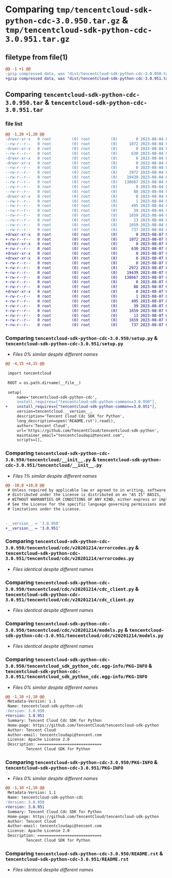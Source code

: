 # Comparing `tmp/tencentcloud-sdk-python-cdc-3.0.950.tar.gz` & `tmp/tencentcloud-sdk-python-cdc-3.0.951.tar.gz`

## filetype from file(1)

```diff
@@ -1 +1 @@
-gzip compressed data, was "dist/tencentcloud-sdk-python-cdc-3.0.950.tar", last modified: Fri Aug  4 00:21:49 2023, max compression
+gzip compressed data, was "dist/tencentcloud-sdk-python-cdc-3.0.951.tar", last modified: Mon Aug  7 00:21:34 2023, max compression
```

## Comparing `tencentcloud-sdk-python-cdc-3.0.950.tar` & `tencentcloud-sdk-python-cdc-3.0.951.tar`

### file list

```diff
@@ -1,20 +1,20 @@
-drwxr-xr-x   0 root         (0) root         (0)        0 2023-08-04 00:21:49.000000 tencentcloud-sdk-python-cdc-3.0.950/
--rw-r--r--   0 root         (0) root         (0)     1072 2023-08-04 00:21:49.000000 tencentcloud-sdk-python-cdc-3.0.950/setup.py
-drwxr-xr-x   0 root         (0) root         (0)        0 2023-08-04 00:21:49.000000 tencentcloud-sdk-python-cdc-3.0.950/tencentcloud/
--rw-r--r--   0 root         (0) root         (0)      630 2023-08-04 00:21:49.000000 tencentcloud-sdk-python-cdc-3.0.950/tencentcloud/__init__.py
-drwxr-xr-x   0 root         (0) root         (0)        0 2023-08-04 00:21:49.000000 tencentcloud-sdk-python-cdc-3.0.950/tencentcloud/cdc/
-drwxr-xr-x   0 root         (0) root         (0)        0 2023-08-04 00:21:49.000000 tencentcloud-sdk-python-cdc-3.0.950/tencentcloud/cdc/v20201214/
--rw-r--r--   0 root         (0) root         (0)        0 2023-08-04 00:21:49.000000 tencentcloud-sdk-python-cdc-3.0.950/tencentcloud/cdc/v20201214/__init__.py
--rw-r--r--   0 root         (0) root         (0)     2972 2023-08-04 00:21:49.000000 tencentcloud-sdk-python-cdc-3.0.950/tencentcloud/cdc/v20201214/errorcodes.py
--rw-r--r--   0 root         (0) root         (0)    19439 2023-08-04 00:21:49.000000 tencentcloud-sdk-python-cdc-3.0.950/tencentcloud/cdc/v20201214/cdc_client.py
--rw-r--r--   0 root         (0) root         (0)   138667 2023-08-04 00:21:49.000000 tencentcloud-sdk-python-cdc-3.0.950/tencentcloud/cdc/v20201214/models.py
--rw-r--r--   0 root         (0) root         (0)        0 2023-08-04 00:21:49.000000 tencentcloud-sdk-python-cdc-3.0.950/tencentcloud/cdc/__init__.py
--rw-r--r--   0 root         (0) root         (0)       88 2023-08-04 00:21:49.000000 tencentcloud-sdk-python-cdc-3.0.950/setup.cfg
-drwxr-xr-x   0 root         (0) root         (0)        0 2023-08-04 00:21:49.000000 tencentcloud-sdk-python-cdc-3.0.950/tencentcloud_sdk_python_cdc.egg-info/
--rw-r--r--   0 root         (0) root         (0)        1 2023-08-04 00:21:49.000000 tencentcloud-sdk-python-cdc-3.0.950/tencentcloud_sdk_python_cdc.egg-info/dependency_links.txt
--rw-r--r--   0 root         (0) root         (0)      495 2023-08-04 00:21:49.000000 tencentcloud-sdk-python-cdc-3.0.950/tencentcloud_sdk_python_cdc.egg-info/SOURCES.txt
--rw-r--r--   0 root         (0) root         (0)       39 2023-08-04 00:21:49.000000 tencentcloud-sdk-python-cdc-3.0.950/tencentcloud_sdk_python_cdc.egg-info/requires.txt
--rw-r--r--   0 root         (0) root         (0)     1659 2023-08-04 00:21:49.000000 tencentcloud-sdk-python-cdc-3.0.950/tencentcloud_sdk_python_cdc.egg-info/PKG-INFO
--rw-r--r--   0 root         (0) root         (0)       13 2023-08-04 00:21:49.000000 tencentcloud-sdk-python-cdc-3.0.950/tencentcloud_sdk_python_cdc.egg-info/top_level.txt
--rw-r--r--   0 root         (0) root         (0)     1659 2023-08-04 00:21:49.000000 tencentcloud-sdk-python-cdc-3.0.950/PKG-INFO
--rw-r--r--   0 root         (0) root         (0)      737 2023-08-04 00:21:49.000000 tencentcloud-sdk-python-cdc-3.0.950/README.rst
+drwxr-xr-x   0 root         (0) root         (0)        0 2023-08-07 00:21:34.000000 tencentcloud-sdk-python-cdc-3.0.951/
+-rw-r--r--   0 root         (0) root         (0)     1072 2023-08-07 00:21:33.000000 tencentcloud-sdk-python-cdc-3.0.951/setup.py
+drwxr-xr-x   0 root         (0) root         (0)        0 2023-08-07 00:21:34.000000 tencentcloud-sdk-python-cdc-3.0.951/tencentcloud/
+-rw-r--r--   0 root         (0) root         (0)      630 2023-08-07 00:21:33.000000 tencentcloud-sdk-python-cdc-3.0.951/tencentcloud/__init__.py
+drwxr-xr-x   0 root         (0) root         (0)        0 2023-08-07 00:21:34.000000 tencentcloud-sdk-python-cdc-3.0.951/tencentcloud/cdc/
+drwxr-xr-x   0 root         (0) root         (0)        0 2023-08-07 00:21:34.000000 tencentcloud-sdk-python-cdc-3.0.951/tencentcloud/cdc/v20201214/
+-rw-r--r--   0 root         (0) root         (0)        0 2023-08-07 00:21:33.000000 tencentcloud-sdk-python-cdc-3.0.951/tencentcloud/cdc/v20201214/__init__.py
+-rw-r--r--   0 root         (0) root         (0)     2972 2023-08-07 00:21:33.000000 tencentcloud-sdk-python-cdc-3.0.951/tencentcloud/cdc/v20201214/errorcodes.py
+-rw-r--r--   0 root         (0) root         (0)    19439 2023-08-07 00:21:33.000000 tencentcloud-sdk-python-cdc-3.0.951/tencentcloud/cdc/v20201214/cdc_client.py
+-rw-r--r--   0 root         (0) root         (0)   138667 2023-08-07 00:21:33.000000 tencentcloud-sdk-python-cdc-3.0.951/tencentcloud/cdc/v20201214/models.py
+-rw-r--r--   0 root         (0) root         (0)        0 2023-08-07 00:21:33.000000 tencentcloud-sdk-python-cdc-3.0.951/tencentcloud/cdc/__init__.py
+-rw-r--r--   0 root         (0) root         (0)       88 2023-08-07 00:21:34.000000 tencentcloud-sdk-python-cdc-3.0.951/setup.cfg
+drwxr-xr-x   0 root         (0) root         (0)        0 2023-08-07 00:21:34.000000 tencentcloud-sdk-python-cdc-3.0.951/tencentcloud_sdk_python_cdc.egg-info/
+-rw-r--r--   0 root         (0) root         (0)        1 2023-08-07 00:21:34.000000 tencentcloud-sdk-python-cdc-3.0.951/tencentcloud_sdk_python_cdc.egg-info/dependency_links.txt
+-rw-r--r--   0 root         (0) root         (0)      495 2023-08-07 00:21:34.000000 tencentcloud-sdk-python-cdc-3.0.951/tencentcloud_sdk_python_cdc.egg-info/SOURCES.txt
+-rw-r--r--   0 root         (0) root         (0)       39 2023-08-07 00:21:34.000000 tencentcloud-sdk-python-cdc-3.0.951/tencentcloud_sdk_python_cdc.egg-info/requires.txt
+-rw-r--r--   0 root         (0) root         (0)     1659 2023-08-07 00:21:34.000000 tencentcloud-sdk-python-cdc-3.0.951/tencentcloud_sdk_python_cdc.egg-info/PKG-INFO
+-rw-r--r--   0 root         (0) root         (0)       13 2023-08-07 00:21:34.000000 tencentcloud-sdk-python-cdc-3.0.951/tencentcloud_sdk_python_cdc.egg-info/top_level.txt
+-rw-r--r--   0 root         (0) root         (0)     1659 2023-08-07 00:21:34.000000 tencentcloud-sdk-python-cdc-3.0.951/PKG-INFO
+-rw-r--r--   0 root         (0) root         (0)      737 2023-08-07 00:21:33.000000 tencentcloud-sdk-python-cdc-3.0.951/README.rst
```

### Comparing `tencentcloud-sdk-python-cdc-3.0.950/setup.py` & `tencentcloud-sdk-python-cdc-3.0.951/setup.py`

 * *Files 0% similar despite different names*

```diff
@@ -4,15 +4,15 @@
 
 import tencentcloud
 
 ROOT = os.path.dirname(__file__)
 
 setup(
     name='tencentcloud-sdk-python-cdc',
-    install_requires=["tencentcloud-sdk-python-common==3.0.950"],
+    install_requires=["tencentcloud-sdk-python-common==3.0.951"],
     version=tencentcloud.__version__,
     description='Tencent Cloud Cdc SDK for Python',
     long_description=open('README.rst').read(),
     author='Tencent Cloud',
     url='https://github.com/TencentCloud/tencentcloud-sdk-python',
     maintainer_email="tencentcloudapi@tencent.com",
     scripts=[],
```

### Comparing `tencentcloud-sdk-python-cdc-3.0.950/tencentcloud/__init__.py` & `tencentcloud-sdk-python-cdc-3.0.951/tencentcloud/__init__.py`

 * *Files 1% similar despite different names*

```diff
@@ -10,8 +10,8 @@
 # Unless required by applicable law or agreed to in writing, software
 # distributed under the License is distributed on an "AS IS" BASIS,
 # WITHOUT WARRANTIES OR CONDITIONS OF ANY KIND, either express or implied.
 # See the License for the specific language governing permissions and
 # limitations under the License.
 
 
-__version__ = '3.0.950'
+__version__ = '3.0.951'
```

### Comparing `tencentcloud-sdk-python-cdc-3.0.950/tencentcloud/cdc/v20201214/errorcodes.py` & `tencentcloud-sdk-python-cdc-3.0.951/tencentcloud/cdc/v20201214/errorcodes.py`

 * *Files identical despite different names*

### Comparing `tencentcloud-sdk-python-cdc-3.0.950/tencentcloud/cdc/v20201214/cdc_client.py` & `tencentcloud-sdk-python-cdc-3.0.951/tencentcloud/cdc/v20201214/cdc_client.py`

 * *Files identical despite different names*

### Comparing `tencentcloud-sdk-python-cdc-3.0.950/tencentcloud/cdc/v20201214/models.py` & `tencentcloud-sdk-python-cdc-3.0.951/tencentcloud/cdc/v20201214/models.py`

 * *Files identical despite different names*

### Comparing `tencentcloud-sdk-python-cdc-3.0.950/tencentcloud_sdk_python_cdc.egg-info/PKG-INFO` & `tencentcloud-sdk-python-cdc-3.0.951/tencentcloud_sdk_python_cdc.egg-info/PKG-INFO`

 * *Files 0% similar despite different names*

```diff
@@ -1,10 +1,10 @@
 Metadata-Version: 1.1
 Name: tencentcloud-sdk-python-cdc
-Version: 3.0.950
+Version: 3.0.951
 Summary: Tencent Cloud Cdc SDK for Python
 Home-page: https://github.com/TencentCloud/tencentcloud-sdk-python
 Author: Tencent Cloud
 Author-email: tencentcloudapi@tencent.com
 License: Apache License 2.0
 Description: ============================
         Tencent Cloud SDK for Python
```

### Comparing `tencentcloud-sdk-python-cdc-3.0.950/PKG-INFO` & `tencentcloud-sdk-python-cdc-3.0.951/PKG-INFO`

 * *Files 0% similar despite different names*

```diff
@@ -1,10 +1,10 @@
 Metadata-Version: 1.1
 Name: tencentcloud-sdk-python-cdc
-Version: 3.0.950
+Version: 3.0.951
 Summary: Tencent Cloud Cdc SDK for Python
 Home-page: https://github.com/TencentCloud/tencentcloud-sdk-python
 Author: Tencent Cloud
 Author-email: tencentcloudapi@tencent.com
 License: Apache License 2.0
 Description: ============================
         Tencent Cloud SDK for Python
```

### Comparing `tencentcloud-sdk-python-cdc-3.0.950/README.rst` & `tencentcloud-sdk-python-cdc-3.0.951/README.rst`

 * *Files identical despite different names*


